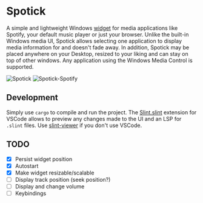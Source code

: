 # Spotick
A simple and lightweight Windows [widget](https://en.wikipedia.org/wiki/Software_widget) for media applications like Spotify, your default music player or just your browser.
Unlike the built-in Windows media UI, Spotick allows selecting one application to display media information for and doesn't fade away.
In addition, Spotick may be placed anywhere on your Desktop, resized to your liking and can stay on top of other windows.
Any application using the Windows Media Control is supported.

![Spotick](https://github.com/user-attachments/assets/4910fcf7-e9e4-44c1-a208-05fb94cc1561)
![Spotick-Spotify](https://github.com/user-attachments/assets/9043d20a-8435-4cd8-bb21-6c3f33032dca)

## Development
Simply use `cargo` to compile and run the project.
The [Slint.slint](https://marketplace.visualstudio.com/items?itemName=Slint.slint) extension for VSCode allows to preview
any changes made to the UI and an LSP for `.slint` files.
Use [slint-viewer](https://github.com/slint-ui/slint/tree/master/tools/viewer) if you don't use VSCode.

## TODO
* [x] Persist widget position
* [x] Autostart
* [x] Make widget resizable/scalable
* [ ] Display track position (seek position?)
* [ ] Display and change volume
* [ ] Keybindings
